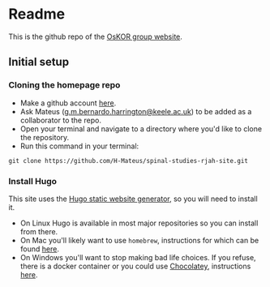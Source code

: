 # Readme

This is the github repo of the [OsKOR group website](https://oskor.netlify.app/).

## Initial setup

### Cloning the homepage repo

- Make a github account [here](https://github.com/).
- Ask Mateus ([g.m.bernardo.harrington@keele.ac.uk](mailto:g.m.bernardo.harrington@keele.ac.uk)) to be added as a collaborator to the repo.
- Open your terminal and navigate to a directory where you'd like to clone the repository.
- Run this command in your terminal:
```
git clone https://github.com/H-Mateus/spinal-studies-rjah-site.git
```

### Install Hugo

This site uses the [Hugo static website generator](https://gohugo.io/), so you will need to install it.

- On Linux Hugo is available in most major repositories so you can install from there.
- On Mac you'll likely want to use `homebrew`, instructions for which can be found [here](https://brew.sh/).
- On Windows you'll want to stop making bad life choices. If you refuse, there is a docker container or you could use [Chocolatey](https://chocolatey.org/), instructions [here](https://gohugo.io/getting-started/installing/).
